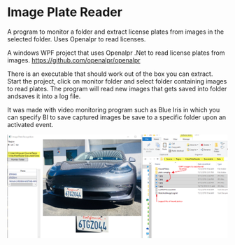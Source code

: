 # Image Plate Reader
A program to monitor a folder and extract license plates from images in the selected folder.  Uses Openalpr to read licenses.

A windows WPF project that uses Openalpr .Net to read license plates from images.
https://github.com/openalpr/openalpr

There is an executable that should work out of the box you can extract.  Start the project, click on monitor folder and select folder containing images to read plates.  The program will read new images that gets saved into folder andsaves it into a log file.

It was made with video monitoring program such as Blue Iris in which you can specify BI to save captured images be save to a specific folder upon an activated event.

![alt text](https://raw.githubusercontent.com/wirble/ImagePlateReader/master/Executable/plates.png)
